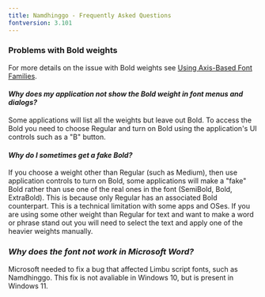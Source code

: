 ```yaml
---
title: Namdhinggo - Frequently Asked Questions
fontversion: 3.101
---
```


### Problems with Bold weights

For more details on the issue with Bold weights see [Using Axis-Based Font Families](https://software.sil.org/fonts/axis-based-fonts/).

#### *Why does my application not show the Bold weight in font menus and dialogs?*

Some applications will list all the weights but leave out Bold. To access the Bold you need to choose Regular and turn on Bold using the application's UI controls such as a "B" button.

#### *Why do I sometimes get a fake Bold?*

If you choose a weight other than Regular (such as Medium), then use application controls to turn on Bold, some applications will make a "fake" Bold rather than use one of the real ones in the font (SemiBold, Bold, ExtraBold). This is because only Regular has an associated Bold counterpart. This is a technical limitation with some apps and OSes. If you are using some other weight than Regular for text and want to make a word or phrase stand out you will need to select the text and apply one of the heavier weights manually.

### *Why does the font not work in Microsoft Word?*

Microsoft needed to fix a bug that affected Limbu script fonts, such as Namdhinggo.
This fix is not avaliable in Windows 10, but is present in Windows 11.
